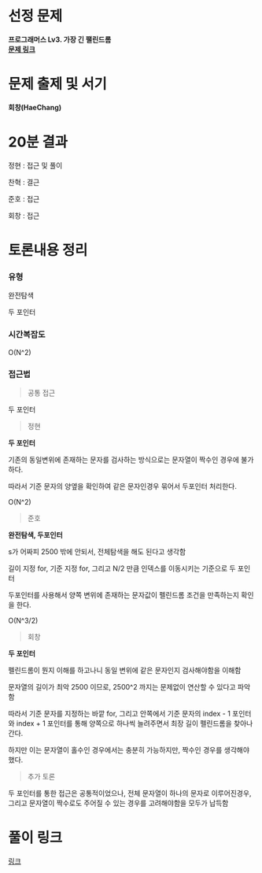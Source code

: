 # 선정 문제
<b> 프로그래머스 Lv3. 가장 긴 팰린드롬 </b>
<br>
<b> [문제 링크](https://school.programmers.co.kr/learn/courses/30/lessons/12904) </b>

# 문제 출제 및 서기
<b> 회창(HaeChang) </b>

# 20분 결과
<p> 정현 : 접근 및 풀이 </p>
<p> 찬혁 : 결근 </p>
<p> 준호 : 접근 </p>
<p> 회창 : 접근 </p>

# 토론내용 정리
### 유형
<P> 완전탐색 </P>
<P> 두 포인터 </P>

### 시간복잡도
<p> O(N^2) </p>

### 접근법

> 공통 접근
<p> 두 포인터 </p>

> 정현

<b> 두 포인터 </b>

<p> 기존의 동일변위에 존재하는 문자를 검사하는 방식으로는 문자열이 짝수인 경우에 불가하다. </p>
<p> 따라서 기준 문자의 양옆을 확인하여 같은 문자인경우 묶어서 두포인터 처리한다. </p>
<p> O(N^2) </p>

> 준호

<b>완전탐색, 두포인터</b>

<p> s가 어짜피 2500 밖에 안되서, 전체탐색을 해도 된다고 생각함 </p>
<p> 길이 지정 for, 기준 지정 for, 그리고 N/2 만큼 인덱스를 이동시키는 기준으로 두 포인터</p>
<p> 두포인터를 사용해서 양쪽 변위에 존재하는 문자값이 펠린드롬 조건을 만족하는지 확인을 한다. </p>
<p> O(N^3/2) </p>

> 회창

<b> 두 포인터 </b>

<p> 펠린드롬이 뭔지 이해를 하고나니 동일 변위에 같은 문자인지 검사해야함을 이해함 </p>
<p> 문자열의 길이가 최악 2500 이므로, 2500^2 까지는 문제없이 연산할 수 있다고 파악함 </p>
<p> 따라서 기준 문자를 지정하는 바깥 for, 그리고 안쪽에서 기준 문자의 index - 1 포인터와 index + 1 포인터를 통해 양쪽으로 하나씩 늘려주면서 최장 길이 펠린드롬을 찾아나간다. </p>
<p> 하지만 이는 문자열이 홀수인 경우에서는 충분히 가능하지만, 짝수인 경우를 생각해야 했다. </p>

> 추가 토론

두 포인터를 통한 접근은 공통적이었으나, 전체 문자열이 하나의 문자로 이루어진경우, 그리고 문자열이 짝수로도 주어질 수 있는 경우를 고려해야함을 모두가 납득함


# 풀이 링크

<a href="https://github.com/The-Four-Error-Pickers/Algorithm-Study/tree/main/Private%20Solve/12904.%20%EA%B0%80%EC%9E%A5%20%EA%B8%B4%20%ED%8C%B0%EB%A6%B0%EB%93%9C%EB%A1%AC">링크</a>
